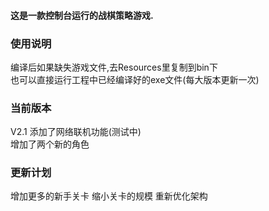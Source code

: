 #### 这是一款控制台运行的战棋策略游戏. 

### 使用说明
编译后如果缺失游戏文件,去Resources里复制到bin下  
也可以直接运行工程中已经编译好的exe文件(每大版本更新一次)

### 当前版本
V2.1
添加了网络联机功能(测试中)  
增加了两个新的角色

### 更新计划
增加更多的新手关卡
缩小关卡的规模
重新优化架构